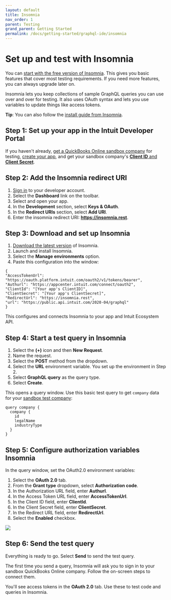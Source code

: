 ```yaml
---
layout: default
title: Insomnia
nav_order: 1
parent: Testing
grand_parent: Getting Started
permalink: /docs/getting-started/graphql-ide/insomnia
---
```


# Set up and test with Insomnia 

You can [start with the free version of Insomnia](https://insomnia.rest/products/insomnia). This gives you basic features that cover most testing requirements. If you need more features, you can always upgrade later on.

Insomnia lets you keep collections of sample GraphQL queries you can use over and over for testing. It also uses OAuth syntax and lets you use variables to update things like access tokens. 

**Tip**: You can also follow the [install guide from Insomnia](https://support.insomnia.rest/article/23-installation). 
 
## Step 1: Set up your app in the Intuit Developer Portal

If you haven't already, [get a QuickBooks Online sandbox company](../authentication/) for testing, [create your app](../authentication/), and get your sandbox company's [**Client ID** and **Client Secret**](../authentication/).

## Step 2: Add the Insomnia redirect URI

1. [Sign in](https://developer.intuit.com/app/developer/myapps) to your developer account.
2. Select the **Dashboard** link on the toolbar. 
3. Select and open your app. 
4. In the **Development** section, select **Keys & OAuth**.
5. In the **Redirect URIs** section, select **Add URI**. 
5. Enter the insomnia redirect URI: **https://insomnia.rest**. 
 
## Step 3: Download and set up Insomnia
1. [Download the latest version](https://insomnia.rest/download) of Insomnia.
2. Launch and install Insomnia.
3. Select the **Manage environments** option.
4. Paste this configuration into the window:

```
{
"AccessTokenUrl": "https://oauth.platform.intuit.com/oauth2/v1/tokens/bearer",
"Authurl": "https://appcenter.intuit.com/connect/oauth2",
"ClientId": "[Your app's ClientID]",
"ClientSecret": "[Your app's ClientSecret]",
"RedirectUrl": "https://insomnia.rest",
"url": "https://public.api.intuit.com/2020-04/graphql"
}
```
This configures and connects Insomnia to your app and Intuit Ecosystem API. 

## Step 4: Start a test query in Insomnia
1. Select the **(+)** icon and then **New Request**. 
2. Name the request. 
3. Select the **POST** method from the dropdown. 
4. Select the **URL** environment variable. You set up the environment in Step 2.
5. Select **GraphQL query** as the query type.
6. Select **Create**. 

This opens a query window. Use this basic test query to get `company` data for your [sandbox test company](https://developer.intuit.com/app/developer/qbo/docs/develop/sandboxes/manage-your-sandboxes):

```
query company {
  company {
    id
    legalName
    industryType	
  }
}
```

## Step 5: Configure authorization variables Insomnia
In the query window, set the OAuth2.0 environment variables: 

1. Select the **OAuth 2.0** tab. 
2. From the **Grant type** dropdown, select **Authorization code**.
3. In the Authorization URL field, enter **Authurl**.
4. In the Access Token URL field, enter **AccessTokenUrl**.
5. In the Client ID field, enter **ClientId**.
6. In the Client Secret field, enter **ClientSecret**.
7. In the Redirect URL field, enter **RedirectUrl**.
8. Select the **Enabled** checkbox. 

![](/intuit-api-docs/assets/images/oauth2.png)

## Step 6: Send the test query

Everything is ready to go. Select **Send** to send the test query. 

The first time you send a query, Insomnia will ask you to sign in to your sandbox QuickBooks Online company. Follow the on-screen steps to connect them.

You'll see access tokens in the **OAuth 2.0** tab. Use these to test code and queries in Insomnia.
